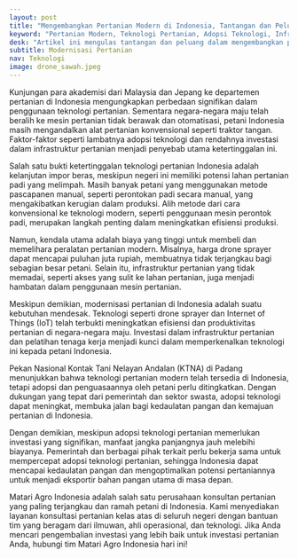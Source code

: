 ```yaml
---
layout: post
title: "Mengembangkan Pertanian Modern di Indonesia, Tantangan dan Peluang di Era Teknologi"
keyword: "Pertanian Modern, Teknologi Pertanian, Adopsi Teknologi, Infrastruktur Pertanian, Pembangunan Pertanian, Modernisasi Pertanian"
desk: "Artikel ini mengulas tantangan dan peluang dalam mengembangkan pertanian modern di Indonesia dengan fokus pada adopsi teknologi pertanian. Artikel ini mendorong pemerintah dan para pemangku kepentingan untuk meningkatkan investasi dan dukungan dalam memperkenalkan teknologi pertanian kekinian kepada petani di Indonesia"
subtitle: Modernisasi Pertanian
nav: Teknologi
image: drone_sawah.jpeg
---
```



Kunjungan para akademisi dari Malaysia dan Jepang ke departemen pertanian di Indonesia mengungkapkan perbedaan signifikan dalam penggunaan teknologi pertanian. Sementara negara-negara maju telah beralih ke mesin pertanian tidak berawak dan otomatisasi, petani Indonesia masih mengandalkan alat pertanian konvensional seperti traktor tangan. Faktor-faktor seperti lambatnya adopsi teknologi dan rendahnya investasi dalam infrastruktur pertanian menjadi penyebab utama ketertinggalan ini.

Salah satu bukti ketertinggalan teknologi pertanian Indonesia adalah kelanjutan impor beras, meskipun negeri ini memiliki potensi lahan pertanian padi yang melimpah. Masih banyak petani yang menggunakan metode pascapanen manual, seperti perontokan padi secara manual, yang mengakibatkan kerugian dalam produksi. Alih metode dari cara konvensional ke teknologi modern, seperti penggunaan mesin perontok padi, merupakan langkah penting dalam meningkatkan efisiensi produksi.

Namun, kendala utama adalah biaya yang tinggi untuk membeli dan memelihara peralatan pertanian modern. Misalnya, harga drone sprayer dapat mencapai puluhan juta rupiah, membuatnya tidak terjangkau bagi sebagian besar petani. Selain itu, infrastruktur pertanian yang tidak memadai, seperti akses yang sulit ke lahan pertanian, juga menjadi hambatan dalam penggunaan mesin pertanian.

Meskipun demikian, modernisasi pertanian di Indonesia adalah suatu kebutuhan mendesak. Teknologi seperti drone sprayer dan Internet of Things (IoT) telah terbukti meningkatkan efisiensi dan produktivitas pertanian di negara-negara maju. Investasi dalam infrastruktur pertanian dan pelatihan tenaga kerja menjadi kunci dalam memperkenalkan teknologi ini kepada petani Indonesia.

Pekan Nasional Kontak Tani Nelayan Andalan (KTNA) di Padang menunjukkan bahwa teknologi pertanian modern telah tersedia di Indonesia, tetapi adopsi dan penguasaannya oleh petani perlu ditingkatkan. Dengan dukungan yang tepat dari pemerintah dan sektor swasta, adopsi teknologi dapat meningkat, membuka jalan bagi kedaulatan pangan dan kemajuan pertanian di Indonesia.

Dengan demikian, meskipun adopsi teknologi pertanian memerlukan investasi yang signifikan, manfaat jangka panjangnya jauh melebihi biayanya. Pemerintah dan berbagai pihak terkait perlu bekerja sama untuk mempercepat adopsi teknologi pertanian, sehingga Indonesia dapat mencapai kedaulatan pangan dan mengoptimalkan potensi pertaniannya untuk menjadi eksportir bahan pangan utama di masa depan.

Matari Agro Indonesia adalah salah satu perusahaan konsultan pertanian yang paling terjangkau dan ramah petani di Indonesia. Kami menyediakan layanan konsultasi pertanian kelas atas di seluruh negeri dengan bantuan tim yang beragam dari ilmuwan, ahli operasional, dan teknologi. Jika Anda mencari pengembalian investasi yang lebih baik untuk investasi pertanian Anda, hubungi tim Matari Agro Indonesia hari ini!
